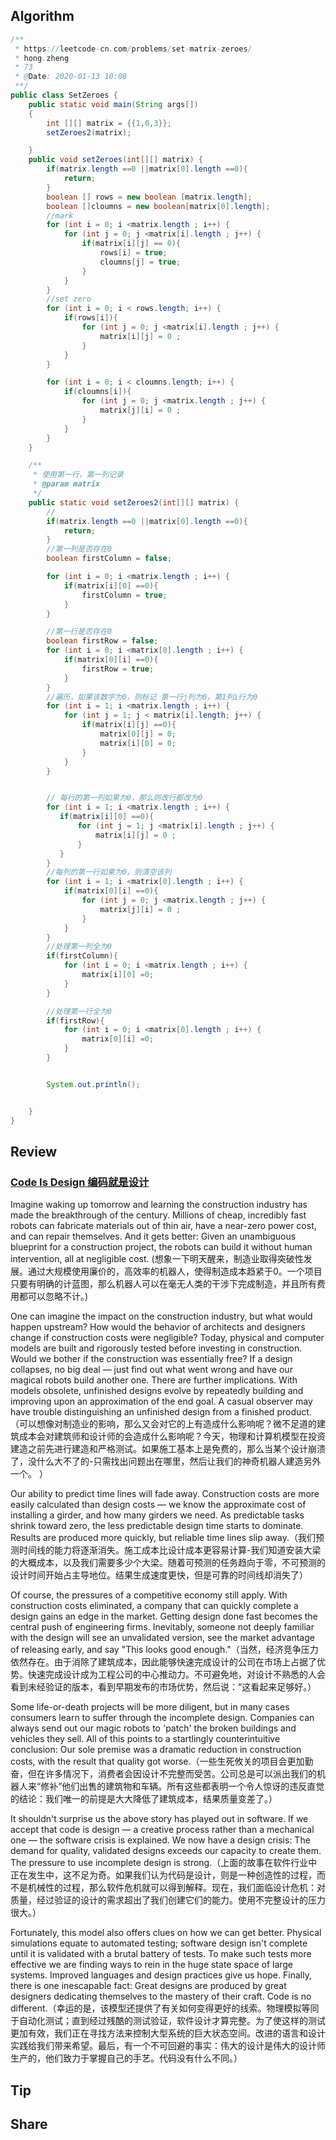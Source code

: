 ## Algorithm
```java
/**
 * https://leetcode-cn.com/problems/set-matrix-zeroes/
 * hong.zheng
 * 73
 * @Date: 2020-01-13 10:08
 **/
public class SetZeroes {
    public static void main(String args[])
    {
        int [][] matrix = {{1,0,3}};
        setZeroes2(matrix);

    }
    public void setZeroes(int[][] matrix) {
        if(matrix.length ==0 ||matrix[0].length ==0){
            return;
        }
        boolean [] rows = new boolean [matrix.length];
        boolean []cloumns = new boolean[matrix[0].length];
        //mark
        for (int i = 0; i <matrix.length ; i++) {
            for (int j = 0; j <matrix[i].length ; j++) {
                if(matrix[i][j] == 0){
                    rows[i] = true;
                    cloumns[j] = true;
                }
            }
        }
        //set zero
        for (int i = 0; i < rows.length; i++) {
            if(rows[i]){
                for (int j = 0; j <matrix[i].length ; j++) {
                    matrix[i][j] = 0 ;
                }
            }
        }

        for (int i = 0; i < cloumns.length; i++) {
            if(cloumns[i]){
                for (int j = 0; j <matrix.length ; j++) {
                    matrix[j][i] = 0 ;
                }
            }
        }
    }

    /**
     * 使用第一行，第一列记录
     * @param matrix
     */
    public static void setZeroes2(int[][] matrix) {
        //
        if(matrix.length ==0 ||matrix[0].length ==0){
            return;
        }
        //第一列是否存在0
        boolean firstColumn = false;

        for (int i = 0; i <matrix.length ; i++) {
            if(matrix[i][0] ==0){
                firstColumn = true;
            }
        }

        //第一行是否存在0
        boolean firstRow = false;
        for (int i = 0; i <matrix[0].length ; i++) {
            if(matrix[0][i] ==0){
                firstRow = true;
            }
        }
        //遍历，如果该数字为0，则标记 第一行j列为0，第1列i行为0
        for (int i = 1; i <matrix.length ; i++) {
            for (int j = 1; j < matrix[i].length; j++) {
                if(matrix[i][j] ==0){
                    matrix[0][j] = 0;
                    matrix[i][0] = 0;
                }
            }
        }


        // 每行的第一列如果为0，那么则改行都改为0
        for (int i = 1; i <matrix.length ; i++) {
           if(matrix[i][0] ==0){
               for (int j = 1; j <matrix[i].length ; j++) {
                   matrix[i][j] = 0 ;
               }
           }
        }
        //每列的第一行如果为0，则清空该列
        for (int i = 1; i <matrix[0].length ; i++) {
            if(matrix[0][i] ==0){
                for (int j = 0; j <matrix.length ; j++) {
                    matrix[j][i] = 0 ;
                }
            }
        }
        //处理第一列全为0
        if(firstColumn){
            for (int i = 0; i <matrix.length ; i++) {
                matrix[i][0] =0;
            }
        }

        //处理第一行全为0
        if(firstRow){
            for (int i = 0; i <matrix[0].length ; i++) {
                matrix[0][i] =0;
            }
        }


        System.out.println();


    }
}

```
## Review
### [Code Is Design 编码就是设计](https://97-things-every-x-should-know.gitbooks.io/97-things-every-programmer-should-know/content/en/thing_12/)

Imagine waking up tomorrow and learning the construction industry has made the breakthrough of the century. Millions of cheap, incredibly fast robots can fabricate materials out of thin air, have a near-zero power cost, and can repair themselves. And it gets better: Given an unambiguous blueprint for a construction project, the robots can build it without human intervention, all at negligible cost. (想象一下明天醒来，制造业取得突破性发展。通过大规模使用廉价的，高效率的机器人，使得制造成本趋紧于0。一个项目只要有明确的计蓝图，那么机器人可以在毫无人类的干涉下完成制造，并且所有费用都可以忽略不计。)

One can imagine the impact on the construction industry, but what would happen upstream? How would the behavior of architects and designers change if construction costs were negligible? Today, physical and computer models are built and rigorously tested before investing in construction. Would we bother if the construction was essentially free? If a design collapses, no big deal — just find out what went wrong and have our magical robots build another one. There are further implications. With models obsolete, unfinished designs evolve by repeatedly building and improving upon an approximation of the end goal. A casual observer may have trouble distinguishing an unfinished design from a finished product.（可以想像对制造业的影响，那么又会对它的上有造成什么影响呢？微不足道的建筑成本会对建筑师和设计师的会造成什么影响呢？今天，物理和计算机模型在投资建造之前先进行建造和严格测试。如果施工基本上是免费的，那么当某个设计崩溃了，没什么大不了的-只需找出问题出在哪里，然后让我们的神奇机器人建造另外一个。
）

Our ability to predict time lines will fade away. Construction costs are more easily calculated than design costs — we know the approximate cost of installing a girder, and how many girders we need. As predictable tasks shrink toward zero, the less predictable design time starts to dominate. Results are produced more quickly, but reliable time lines slip away.（我们预测时间线的能力将逐渐消失。施工成本比设计成本更容易计算-我们知道安装大梁的大概成本，以及我们需要多少个大梁。随着可预测的任务趋向于零，不可预测的设计时间开始占主导地位。结果生成速度更快，但是可靠的时间线却消失了）

Of course, the pressures of a competitive economy still apply. With construction costs eliminated, a company that can quickly complete a design gains an edge in the market. Getting design done fast becomes the central push of engineering firms. Inevitably, someone not deeply familiar with the design will see an unvalidated version, see the market advantage of releasing early, and say "This looks good enough."（当然，经济竞争压力依然存在。由于消除了建筑成本，因此能够快速完成设计的公司在市场上占据了优势。快速完成设计成为工程公司的中心推动力。不可避免地，对设计不熟悉的人会看到未经验证的版本，看到早期发布的市场优势，然后说：“这看起来足够好。）

Some life-or-death projects will be more diligent, but in many cases consumers learn to suffer through the incomplete design. Companies can always send out our magic robots to 'patch' the broken buildings and vehicles they sell. All of this points to a startlingly counterintuitive conclusion: Our sole premise was a dramatic reduction in construction costs, with the result that quality got worse.（一些生死攸关的项目会更加勤奋，但在许多情况下，消费者会因设计不完整而受苦。公司总是可以派出我们的机器人来“修补”他们出售的建筑物和车辆。所有这些都表明一个令人惊讶的违反直觉的结论：我们唯一的前提是大大降低了建筑成本，结果质量变差了。）

It shouldn't surprise us the above story has played out in software. If we accept that code is design — a creative process rather than a mechanical one — the software crisis is explained. We now have a design crisis: The demand for quality, validated designs exceeds our capacity to create them. The pressure to use incomplete design is strong.（上面的故事在软件行业中正在发生中，这不足为奇。如果我们认为代码是设计，则是一种创造性的过程，而不是机械性的过程，那么软件危机就可以得到解释。现在，我们面临设计危机：对质量，经过验证的设计的需求超出了我们创建它们的能力。使用不完整设计的压力很大。）

Fortunately, this model also offers clues on how we can get better. Physical simulations equate to automated testing; software design isn't complete until it is validated with a brutal battery of tests. To make such tests more effective we are finding ways to rein in the huge state space of large systems. Improved languages and design practices give us hope. Finally, there is one inescapable fact: Great designs are produced by great designers dedicating themselves to the mastery of their craft. Code is no different.（幸运的是，该模型还提供了有关如何变得更好的线索。物理模拟等同于自动化测试；直到经过残酷的测试验证，软件设计才算完整。为了使这样的测试更加有效，我们正在寻找方法来控制大型系统的巨大状态空间。改进的语言和设计实践给我们带来希望。最后，有一个不可回避的事实：伟大的设计是伟大的设计师生产的，他们致力于掌握自己的手艺。代码没有什么不同。）

## Tip
## Share
